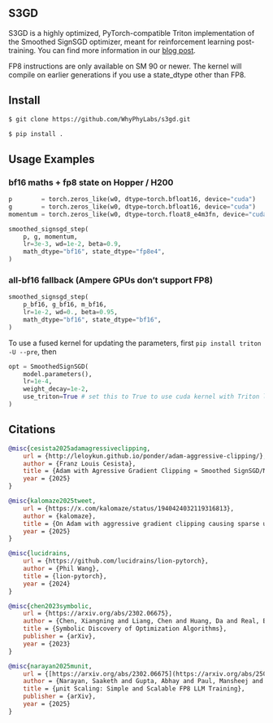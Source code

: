## S3GD

S3GD is a highly optimized, PyTorch-compatible Triton implementation of the Smoothed SignSGD optimizer, meant for reinforcement learning post-training. You can find more information in our <a href="https://whyphy.ai/blog/Aug%202025/08-22-2025-s3gd-blog.md">blog post</a>.  
  
FP8 instructions are only available on SM 90 or newer. The kernel will compile on earlier generations if you use a state_dtype other than FP8.

## Install 

```bash
$ git clone https://github.com/WhyPhyLabs/s3gd.git

$ pip install .
```

## Usage Examples

### bf16 maths + fp8 state on Hopper / H200

```python
p        = torch.zeros_like(w0, dtype=torch.bfloat16, device="cuda")
g        = torch.zeros_like(w0, dtype=torch.bfloat16, device="cuda")
momentum = torch.zeros_like(w0, dtype=torch.float8_e4m3fn, device="cuda")

smoothed_signsgd_step(
    p, g, momentum,
    lr=3e-3, wd=1e-2, beta=0.9,
    math_dtype="bf16", state_dtype="fp8e4",
)

```

### all-bf16 fallback (Ampere GPUs don’t support FP8)
```python
smoothed_signsgd_step(
    p_bf16, g_bf16, m_bf16,
    lr=1e-2, wd=0., beta=0.95,
    math_dtype="bf16", state_dtype="bf16",
)
```

To use a fused kernel for updating the parameters, first `pip install triton -U --pre`, then

```python
opt = SmoothedSignSGD(
    model.parameters(),
    lr=1e-4,
    weight_decay=1e-2,
    use_triton=True # set this to True to use cuda kernel with Triton lang
)
```

## Citations

```bibtex
@misc{cesista2025adamagressiveclipping,
	url = {http://leloykun.github.io/ponder/adam-aggressive-clipping/},
	author = {Franz Louis Cesista},
	title = {Adam with Agressive Gradient Clipping ≈ Smoothed SignSGD/NormSGD},
	year = {2025}
}
```

```bibtex
@misc{kalomaze2025tweet,
	url = {https://x.com/kalomaze/status/1940424032119316813},
	author = {kalomaze},
	title = {On Adam with aggressive gradient clipping causing sparse updates},
	year = {2025}
}
```

```bibtex
@misc{lucidrains,
	url = {https://github.com/lucidrains/lion-pytorch},
	author = {Phil Wang},
	title = {lion-pytorch},
	year = {2024}
}
```

```bibtex
@misc{chen2023symbolic,
	url = {https://arxiv.org/abs/2302.06675},
	author = {Chen, Xiangning and Liang, Chen and Huang, Da and Real, Esteban and Wang, Kaiyuan and Liu, Yao and Pham, Hieu and Dong, Xuanyi and Luong, Thang and Hsieh, Cho-Jui and Lu, Yifeng and Le, Quoc V.},
	title = {Symbolic Discovery of Optimization Algorithms},
	publisher = {arXiv},
	year = {2023}
}
```

```bibtex
@misc{narayan2025munit,
	url = {[https://arxiv.org/abs/2302.06675](https://arxiv.org/abs/2502.05967)},
	author = {Narayan, Saaketh and Gupta, Abhay and Paul, Mansheej and Blalock, Davis},
	title = {μnit Scaling: Simple and Scalable FP8 LLM Training},
	publisher = {arXiv},
	year = {2025}
}
```
